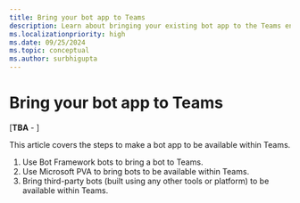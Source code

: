 ```yaml
---
title: Bring your bot app to Teams
description: Learn about bringing your existing bot app to the Teams environment
ms.localizationpriority: high
ms.date: 09/25/2024
ms.topic: conceptual
ms.author: surbhigupta
---
```


# Bring your bot app to Teams

[**TBA** - ]

This article covers the steps to make a bot app to be available within Teams.

1. Use Bot Framework bots to bring a bot to Teams.
1. Use Microsoft PVA to bring bots to be available within Teams.
1. Bring third-party bots (built using any other tools or platform) to be available within Teams.
